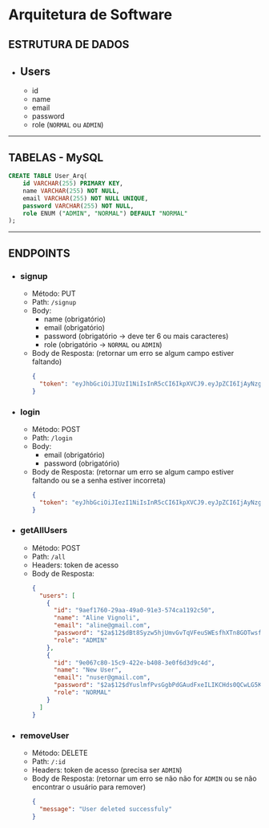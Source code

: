 # Arquitetura de Software

## ESTRUTURA DE DADOS  
  
* ## Users
  * id
  * name
  * email
  * password
  * role (`NORMAL` ou `ADMIN`)
   
---

## TABELAS - MySQL

```sql
CREATE TABLE User_Arq(
	id VARCHAR(255) PRIMARY KEY,
	name VARCHAR(255) NOT NULL,
	email VARCHAR(255) NOT NULL UNIQUE,
	password VARCHAR(255) NOT NULL,
	role ENUM ("ADMIN", "NORMAL") DEFAULT "NORMAL"
);
```

---

## ENDPOINTS 

* ### signup
  * Método: PUT
  * Path: `/signup`
  * Body:
    * name (obrigatório)
    * email (obrigatório)
    * password (obrigatório -> deve ter 6 ou mais caracteres)
    * role (obrigatório -> `NORMAL` ou `ADMIN`)
  * Body de Resposta: (retornar um erro se algum campo estiver faltando)
    ```json
    {
      "token": "eyJhbGciOiJIUzI1NiIsInR5cCI6IkpXVCJ9.eyJpZCI6IjAyNzg1NjUyLTdjNTQtNGFmZz04MjliLWI5ODQ3YTkxOTcwZCIsInJvbGUiOiJOT1JNQUwiLCJpYXQiOjE2MTIyMDc5NTYsImV4cCI6MTYxMjI5NDM1Nn0.0cpN1oMr1V3LfsKfDqe--XAMw9JMzMqUOJt-AYkLBMt"
    }
    ```  

* ### login
  * Método: POST
  * Path: `/login`
  * Body:
    * email (obrigatório)
    * password (obrigatório)
  * Body de Resposta: (retornar um erro se algum campo estiver faltando ou se a senha estiver incorreta)
    ```json
    {
      "token": "eyJhbGciOiJIezI1NiIsInR5cCI6IkpXVCJ9.eyJpZCI6IjAyNzg1NjUyLTdjNTQtNGFmZz04MjliLWI5ODQ3YTkxOTcwZCIsInJvbGUiOiJOT1JNQUwiLCJpYXQiOjE2MTIyMDc5NTYsImV4cCI6MTYxMjI5NDM1Nn0.0cpN1oMr1V3LfsKfDqe--XAMw9JMzMqUOJt-AYkLBMt"
    }
    ```

* ### getAllUsers
  * Método: POST
  * Path: `/all`
  * Headers: token de acesso
  * Body de Resposta:
    ```json
    {
      "users": [
        {
          "id": "9aef1760-29aa-49a0-91e3-574ca1192c50",
          "name": "Aline Vignoli",
          "email": "aline@gmail.com",
          "password": "$2a$12$dBt8Syzw5hjUmvGvTqVFeuSWEsfhXTn8GOTwsfY2uOv.UdnhHsILO",
          "role": "ADMIN"
        },
        {
          "id": "9e067c80-15c9-422e-b408-3e0f6d3d9c4d",
          "name": "New User",
          "email": "nuser@gmail.com",
          "password": "$2a$12$dYuslmfPvsGgbPdGAudFxeILIKCHds0QCwLG5Kk2RMLJGCzCZaFEK",
          "role": "NORMAL"
        }
      ]
    }
    ```  

* ### removeUser
  * Método: DELETE
  * Path: `/:id`
  * Headers: token de acesso (precisa ser `ADMIN`)
  * Body de Resposta: (retornar um erro se não não for `ADMIN` ou se não encontrar o usuário para remover)
    ``` json
    {
      "message": "User deleted successfuly"
    }
    ```